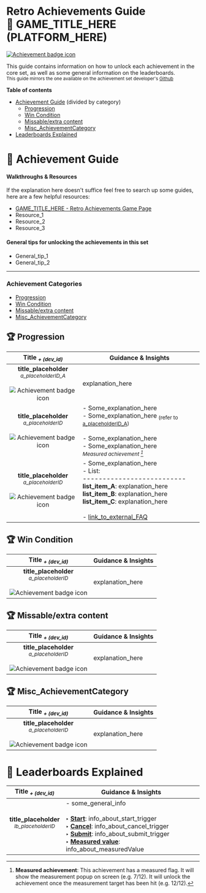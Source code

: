 <h1> 
    Retro Achievements Guide <br> 🔶 GAME_TITLE_HERE (PLATFORM_HERE)
</h1>

[![Achievement badge icon](https://i.retroachievements.org/Images/000000.png "Mastery badge icon")](https://retroachievements.org/game/000000 "Retro Achievements game page - GAME_TITLE_HERE") 

This guide contains information on how to unlock each achievement in the core set, as well as some general information on the leaderboards.
<br><sub>This guide mirrors the one available on the achievement set developer's [Github](LINK_TO_GUIDE_ON_GITHUB "GAME_TITLE_HERE (PLATFORM_HERE) - Achievement Guide")</sub>

**Table of contents**

- [Achievement Guide](#AchievementGuide) (divided by category)
    - [Progression](#Progression)
    - [Win Condition](#WinCondition)
    - [Missable/extra content](#ExtraContent)
    - [Misc_AchievementCategory](#Misc_AchievementCategory)
- [Leaderboards Explained](#LeaderboardsExplained)


<h1 id=AchievementGuide>
    💎 Achievement Guide
</h1>

#### Walkthroughs & Resources
If the explanation here doesn't suffice feel free to search up some guides, here are a few helpful resources:

+ [GAME_TITLE_HERE - Retro Achievements Game Page](https://retroachievements.org/game/0000 "Retro Achievements Game Page - GAME_TITLE_HERE") 
+ Resource_1
+ Resource_2
+ Resource_3


#### General tips for unlocking the achievements in this set
+ General_tip_1
+ General_tip_2

***

### Achievement Categories

- [Progression](#Progression)
- [Win Condition](#WinCondition)
- [Missable/extra content](#ExtraContent)
- [Misc_AchievementCategory](#Misc_AchievementCategory)

<h2 id=Progression>
    🏆 Progression 
</h2>

| Title <sub><i>+ (dev_id)</i></sub><br> | Guidance & Insights |
|:---:|---|
| **title_placeholder**<br><sub id=a_placeholderID_A>*a_placeholderID_A*</sub> <br><br> ![Achievement badge icon](https://i.retroachievements.org/Badge/00000.png "Achievement badge icon") | explanation_here |
| **title_placeholder**<br><sub>*a_placeholderID*</sub> <br><br> ![Achievement badge icon](https://i.retroachievements.org/Badge/00000.png "Achievement badge icon") | - Some_explanation_here <br> - Some_explanation_here <sub>(refer to [a_placeholderID_A](#a_placeholderID_A))</sub> <br><br> - Some_explanation_here <br> - Some_explanation_here <br> <sub><i>Measured achievement [^measured]</sub></i> |
| **title_placeholder**<br><sub>*a_placeholderID*</sub> <br><br> ![Achievement badge icon](https://i.retroachievements.org/Badge/00000.png "Achievement badge icon") | - Some_explanation_here <br> - List: <br> -------------------------- <br> <b>list_item_A</b>: explanation_here <br> <b>list_item_B</b>: explanation_here <br> <b>list_item_C</b>: explanation_here <br><br> - [link_to_external_FAQ](https://en.wikipedia.org/wiki/Hoofdpagina "alt_text_here") |


<h2 id=WinCondition>
    🏆 Win Condition 
</h2>

| Title <sub><i>+ (dev_id)</i></sub><br> | Guidance & Insights |
|:---:|---|
| **title_placeholder**<br><sub>*a_placeholderID*</sub> <br><br> ![Achievement badge icon](https://i.retroachievements.org/Badge/00000.png "Achievement badge icon") | explanation_here |


<h2 id=ExtraContent>
    🏆 Missable/extra content 
</h2>

| Title <sub><i>+ (dev_id)</i></sub><br> | Guidance & Insights |
|:---:|---|
| **title_placeholder**<br><sub>*a_placeholderID*</sub> <br><br> ![Achievement badge icon](https://i.retroachievements.org/Badge/00000.png "Achievement badge icon") | explanation_here |


<h2 id=Misc_AchievementCategory>
    🏆 Misc_AchievementCategory
</h2>

| Title <sub><i>+ (dev_id)</i></sub><br> | Guidance & Insights |
|:---:|---|
| **title_placeholder**<br><sub>*a_placeholderID*</sub> <br><br> ![Achievement badge icon](https://i.retroachievements.org/Badge/00000.png "Achievement badge icon") | explanation_here |



<h1 id=LeaderboardsExplained>
    🏅 Leaderboards Explained 
</h1>

| Title <sub><i>+ (dev_id)</i></sub><br> | Guidance & Insights |
|:---:|---|
| **title_placeholder**<br><sub>*lb_placeholderID*</sub> <br><br> | - some_general_info <br><br><b>‣ <u>Start</u></b>: info_about_start_trigger <br><b>‣ <u>Cancel</u></b>: info_about_cancel_trigger <br><b>‣ <u>Submit</u></b>: info_about_submit_trigger <br><b>‣ <u>Measured value</u></b>: info_about_measuredValue |


[^measured]: **Measured achievement**: This achievement has a measured flag. It will show the measurement popup on screen (e.g. 7/12). It will unlock the achievement once the measurement target has been hit (e.g. 12/12).

[^triggered]: **Triggered achievement**: This achievement has a triggered flag. It will show the triggered popup on screen, when all logic/comparisons are met. It will unlock the achievement once the criteria are met for the trigger.